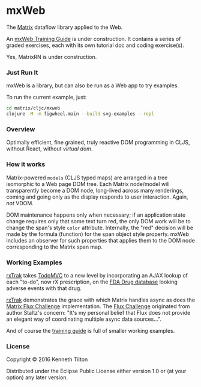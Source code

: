 # mxWeb

The [Matrix](https://github.com/kennytilton/matrix/tree/master/cljs/matrix) dataflow library applied to the Web. 

An [mxWeb Training Guide](https://github.com/kennytilton/mxweb-trainer/wiki) is under construction. It contains a series of graded exercises, each with its own tutorial doc and coding exercise(s).

Yes, MatrixRN is under construction.

### Just Run It

mxWeb is a library, but can also be run as a Web app to try examples.

To run the current example, just:
```bash
cd matrix/cljc/mxweb
clojure -M -m figwheel.main --build svg-examples --repl
```

### Overview

Optimally efficient, fine grained, truly reactive DOM programming in CLJS, without React, without _virtual dom_.

### How it works

Matrix-powered `models` (CLJS typed maps) are arranged in a tree isomorphic to a Web page DOM tree. Each Matrix node/model will transparently become a DOM node, long-lived across many renderings, coming and going only as the display responds to user interaction. Again, _not_ VDOM.

DOM maintenance happens only when necessary; if an application state change requires only that some text turn red, the only DOM work will be to change the span's style `color` attribute. Internally, the "red" decision will be made by the formula (function) for the span object style property. mxWeb includes an observer for such properties that applies them to the DOM node corresponding to the Matrix span map.

### Working Examples

[rxTrak](https://github.com/kennytilton/matrix/tree/master/cljs/rxtrak) takes [TodoMVC](https://todomvc.com/) to a new level by incorporating an AJAX lookup of each "to-do", now rX prescription, on the [FDA Drug database](https://open.fda.gov/apis/) looking adverse events with that drug. 

[rxTrak](https://github.com/kennytilton/matrix/tree/master/cljs/rxtrak) demonstrates the grace with which Matrix handles async as does the [Matrix Flux Challenge](https://github.com/kennytilton/matrix/tree/master/cljs/fluxchallenge) implementation. The [Flux Challenge](https://github.com/staltz/flux-challenge) originated from author Staltz's concern: "It's my personal belief that Flux does not provide an elegant way of coordinating multiple async data sources...".

And of course the [training guide](https://github.com/kennytilton/mxweb-trainer/wiki) is full of smaller working examples.

### License

Copyright © 2016 Kenneth Tilton

Distributed under the Eclipse Public License either version 1.0 or (at your option) any later version.
